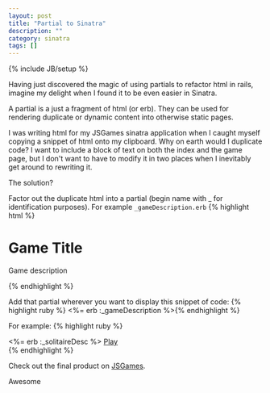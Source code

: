 ```yaml
---
layout: post
title: "Partial to Sinatra"
description: ""
category: sinatra
tags: []
---
```

{% include JB/setup %}

Having just discovered the magic of using partials to refactor html in rails, imagine my delight when I found it to be even easier in Sinatra.

A partial is a just a fragment of html (or erb). They can be used for rendering duplicate or dynamic content into otherwise static pages.

I was writing html for my JSGames sinatra application when I caught myself copying a snippet of html onto my clipboard. Why on earth would I duplicate code? I want to include a block of text on both the index and the game page, but I don't want to have to modify it in two places when I inevitably get around to rewriting it.

The solution?

Factor out the duplicate html into a partial (begin name with _ for identification purposes). For example `_gameDescription.erb`
{% highlight html %}
<h1>Game Title</h1>
<p>Game description</p>{% endhighlight %}

Add that partial wherever you want to display this snippet of code:
{% highlight ruby %}
<%= erb :_gameDescription  %>{% endhighlight %}

For example:
{% highlight ruby %}
<div class="span4 pagination-centered">
  <%= erb :_solitaireDesc  %>
  <a href="/game" class="btn btn-large">Play</a>
</div>{% endhighlight %}

Check out the final product on <a href="http://js-games.herokuapp.com/solitaire">JSGames</a>.

Awesome